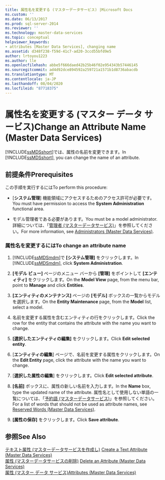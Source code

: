 ```yaml
---
title: 属性名を変更する (マスターデータサービス) |Microsoft Docs
ms.custom: ''
ms.date: 06/13/2017
ms.prod: sql-server-2014
ms.reviewer: ''
ms.technology: master-data-services
ms.topic: conceptual
helpviewer_keywords:
- attributes [Master Data Services], changing name
ms.assetid: d348f238-f59d-41c7-ad20-3ccd55bfd9e5
author: lrtoyou1223
ms.author: lle
ms.openlocfilehash: abbe5f666daed42b25b46f02e954343b57446145
ms.sourcegitcommit: ad4d92dce894592a259721a1571b1d8736abacdb
ms.translationtype: MT
ms.contentlocale: ja-JP
ms.lasthandoff: 08/04/2020
ms.locfileid: "87718375"
---
```

# <a name="change-an-attribute-name-master-data-services"></a><span data-ttu-id="0e5e7-102">属性名を変更する (マスター データ サービス)</span><span class="sxs-lookup"><span data-stu-id="0e5e7-102">Change an Attribute Name (Master Data Services)</span></span>
  <span data-ttu-id="0e5e7-103">[!INCLUDE[ssMDSshort](../includes/ssmdsshort-md.md)]では、属性の名前を変更できます。</span><span class="sxs-lookup"><span data-stu-id="0e5e7-103">In [!INCLUDE[ssMDSshort](../includes/ssmdsshort-md.md)], you can change the name of an attribute.</span></span>  
  
## <a name="prerequisites"></a><span data-ttu-id="0e5e7-104">前提条件</span><span class="sxs-lookup"><span data-stu-id="0e5e7-104">Prerequisites</span></span>  
 <span data-ttu-id="0e5e7-105">この手順を実行するには</span><span class="sxs-lookup"><span data-stu-id="0e5e7-105">To perform this procedure:</span></span>  
  
-   <span data-ttu-id="0e5e7-106">[**システム管理**] 機能領域にアクセスするためのアクセス許可が必要です。</span><span class="sxs-lookup"><span data-stu-id="0e5e7-106">You must have permission to access the **System Administration** functional area.</span></span>  
  
-   <span data-ttu-id="0e5e7-107">モデル管理者である必要があります。</span><span class="sxs-lookup"><span data-stu-id="0e5e7-107">You must be a model administrator.</span></span> <span data-ttu-id="0e5e7-108">詳細については、「[管理者 &#40;マスターデータサービス&#41;](administrators-master-data-services.md)」を参照してください。</span><span class="sxs-lookup"><span data-stu-id="0e5e7-108">For more information, see [Administrators &#40;Master Data Services&#41;](administrators-master-data-services.md).</span></span>  
  
### <a name="to-change-an-attribute-name"></a><span data-ttu-id="0e5e7-109">属性名を変更するには</span><span class="sxs-lookup"><span data-stu-id="0e5e7-109">To change an attribute name</span></span>  
  
1.  <span data-ttu-id="0e5e7-110">[!INCLUDE[ssMDSmdm](../includes/ssmdsmdm-md.md)]で **[システム管理]** をクリックします。</span><span class="sxs-lookup"><span data-stu-id="0e5e7-110">In [!INCLUDE[ssMDSmdm](../includes/ssmdsmdm-md.md)], click **System Administration**.</span></span>  
  
2.  <span data-ttu-id="0e5e7-111">**[モデル ビュー]** ページのメニュー バーから **[管理]** をポイントして **[エンティティ]** をクリックします。</span><span class="sxs-lookup"><span data-stu-id="0e5e7-111">On the **Model View** page, from the menu bar, point to **Manage** and click **Entities**.</span></span>  
  
3.  <span data-ttu-id="0e5e7-112">**[エンティティのメンテナンス]** ページの **[モデル]** ボックスの一覧からモデルを選択します。</span><span class="sxs-lookup"><span data-stu-id="0e5e7-112">On the **Entity Maintenance** page, from the **Model** list, select a model.</span></span>  
  
4.  <span data-ttu-id="0e5e7-113">名前を変更する属性を含むエンティティの行をクリックします。</span><span class="sxs-lookup"><span data-stu-id="0e5e7-113">Click the row for the entity that contains the attribute with the name you want to change.</span></span>  
  
5.  <span data-ttu-id="0e5e7-114">**[選択したエンティティの編集]** をクリックします。</span><span class="sxs-lookup"><span data-stu-id="0e5e7-114">Click **Edit selected entity**.</span></span>  
  
6.  <span data-ttu-id="0e5e7-115">[**エンティティの編集**] ページで、名前を変更する属性をクリックします。</span><span class="sxs-lookup"><span data-stu-id="0e5e7-115">On the **Edit Entity** page, click the attribute with the name you want to change.</span></span>  
  
7.  <span data-ttu-id="0e5e7-116">[**選択した属性の編集**] をクリックします。</span><span class="sxs-lookup"><span data-stu-id="0e5e7-116">Click **Edit selected attribute**.</span></span>  
  
8.  <span data-ttu-id="0e5e7-117">**[名前]** ボックスに、属性の新しい名前を入力します。</span><span class="sxs-lookup"><span data-stu-id="0e5e7-117">In the **Name** box, type the updated name of the attribute.</span></span> <span data-ttu-id="0e5e7-118">属性名として使用しない単語の一覧については、「[予約語 &#40;マスターデータサービス&#41;](reserved-words-master-data-services.md)」を参照してください。</span><span class="sxs-lookup"><span data-stu-id="0e5e7-118">For a list of words that should not be used as attribute names, see [Reserved Words &#40;Master Data Services&#41;](reserved-words-master-data-services.md).</span></span>  
  
9. <span data-ttu-id="0e5e7-119">**[属性の保存]** をクリックします。</span><span class="sxs-lookup"><span data-stu-id="0e5e7-119">Click **Save attribute**.</span></span>  
  
## <a name="see-also"></a><span data-ttu-id="0e5e7-120">参照</span><span class="sxs-lookup"><span data-stu-id="0e5e7-120">See Also</span></span>  
 <span data-ttu-id="0e5e7-121">[テキスト属性 &#40;マスターデータサービスを作成し&#41;](create-a-text-attribute-master-data-services.md) </span><span class="sxs-lookup"><span data-stu-id="0e5e7-121">[Create a Text Attribute &#40;Master Data Services&#41;](create-a-text-attribute-master-data-services.md) </span></span>  
 <span data-ttu-id="0e5e7-122">[属性 &#40;マスターデータサービスの削除&#41;](delete-an-attribute-master-data-services.md) </span><span class="sxs-lookup"><span data-stu-id="0e5e7-122">[Delete an Attribute &#40;Master Data Services&#41;](delete-an-attribute-master-data-services.md) </span></span>  
 [<span data-ttu-id="0e5e7-123">属性 (マスター データ サービス)</span><span class="sxs-lookup"><span data-stu-id="0e5e7-123">Attributes &#40;Master Data Services&#41;</span></span>](attributes-master-data-services.md)  
  
  
